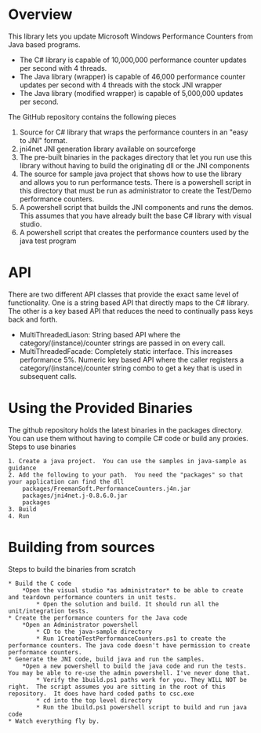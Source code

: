 # Overview

This library lets you update Microsoft Windows Performance Counters from Java based programs.

* The C# library is capable of 10,000,000 performance counter updates per second with 4 threads.
* The Java library (wrapper) is capable of 46,000 performance counter updates per second with 4 threads with the stock JNI wrapper
* The Java library (modified wrapper) is capable of 5,000,000 updates per second. 

	
The GitHub repository contains the following pieces

1. Source for C# library that wraps the performance counters in an "easy to JNI" format. 
2. jni4net JNI generation library available on sourceforge
3. The pre-built binaries in the packages directory that let you run use this library without having to build the originating dll or the JNI components
4. The source for sample java project that shows how to use the library and allows you to run performance tests.  There is a powershell script in this directory that must be run as administrator to create the Test/Demo performance counters.
5. A powershell script that builds the JNI components and runs the demos.  This assumes that you have already built the base C# library with visual studio.
6. A powershell script that creates the performance counters used by the java test program

# API

There are two different API classes that provide the exact same level of functionality. One is a string based API that directly maps to the C# library. The other is a key based API that reduces the need to continually pass keys back and forth.

*	MultiThreadedLiason: String based API where the category/(instance)/counter strings are passed in on every call.
*	MultiThreadedFacade: Completely static interface. This increases performance 5%.  Numeric key based API where the caller registers a category/(instance)/counter string combo to get a key that is used in subsequent calls.

# Using the Provided Binaries
The github repository holds the latest binaries in the packages directory. You can use them without having to compile C# code or build any proxies.
Steps to use binaries


	1. Create a java project.  You can use the samples in java-sample as guidance
	2. Add the following to your path.  You need the "packages" so that your application can find the dll
		packages/FreemanSoft.PerformanceCounters.j4n.jar
		packages/jni4net.j-0.8.6.0.jar
		packages
	3. Build
	4. Run


# Building from sources
Steps to build the binaries from scratch

	* Build the C code
		*Open the visual studio *as administrator* to be able to create and teardown performance counters in unit tests.
			* Open the solution and build. It should run all the unit/integration tests.
	* Create the performance counters for the Java code
		*Open an Administrator powershell
			* CD to the java-sample directory
			* Run 1CreateTestPerformanceCounters.ps1 to create the performance counters. The java code doesn't have permission to create performance counters.
	* Generate the JNI code, build java and run the samples.
		*Open a new powershell to build the java code and run the tests. You may be able to re-use the admin powershell. I've never done that.
			* Verify the 1build.ps1 paths work for you. They WILL NOT be right.  The script assumes you are sitting in the root of this repository.  It does have hard coded paths to csc.exe
			* cd into the top level directory
			* Run the 1build.ps1 powershell script to build and run java code
	* Watch everything fly by.
	

